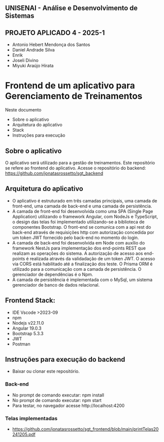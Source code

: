 ## UNISENAI - Análise e Desenvolvimento de Sistemas<br>

## PROJETO APLICADO 4 - 2025-1<br>

- Antonio Hebert Mendonça dos Santos
- Daniel Andrade Silva
- Enrik
- Joseli Divino
- Miyuki Araújo Hirata

# Frontend de um aplicativo para Gerenciamento de Treinamentos <br>

Neste documento

- Sobre o aplicativo
- Arquitetura do aplicativo
- Stack
- Instruções para execução

## Sobre o aplicativo

O aplicativo será utilizado para a gestão de treinamentos.
Este repositório se refere ao frontend do aplicativo.
Acesse o repositório do backend: https://github.com/jonatasrossetto/sgt_backend

## Arquitetura do aplicativo

- O aplicativo é estruturado em três camadas principais, uma camada de front-end, uma camada de back-end e uma camada de persistência.<br>
- A camada de front-end foi desenvolvida como uma SPA (Single Page Application) utilizando o framework Angular, com NodeJs e TypeScript, o design das telas foi implementado utilizando-se a biblioteca de componentes Bootstrap. O front-end se comunica com a api rest do back-end através de requisições http com autorização concedida por um token JWT fornecido pelo back-end no momento do login.<br>
- A camada de back-end foi desenvolvida em Node com auxílio do framework NestJs para implementação dos end-points REST que realizam as operações do sistema. A autorização de acesso aos end-points é realizada através da validadação de um token JWT. O acesso via CORS está habilitado até a finalização dos teste. O Prisma ORM é utilizado para a comunicação com a camada de persistência. O gerenciador de dependências é o Npm.<br>
- A camada de persistência é implementada com o MySql, um sistema gerenciador de banco de dados relacional.<br>

## Frontend Stack:

- IDE Vscode >2023-09
- npm
- Nodejs v22.11.0
- Angular 19.0.3
- Bootstrap 5.3.3
- JWT
- Postman

## Instruções para execução do backend

- Baixar ou clonar este repositório.

### Back-end

- No prompt de comando executar: npm install
- No prompt de comando executar: npm start 
- Para testar, no navegador acesse http://localhost:4200 

### Telas implementadas

- https://github.com/jonatasrossetto/sgt_frontend/blob/main/printTelas20241205.pdf


